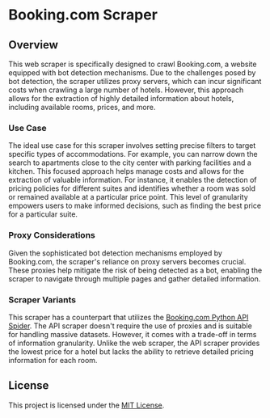 # Booking.com Scraper

## Overview

This web scraper is specifically designed to crawl Booking.com, a website equipped with bot detection mechanisms. Due to the challenges posed by bot detection, the scraper utilizes proxy servers, which can incur significant costs when crawling a large number of hotels. However, this approach allows for the extraction of highly detailed information about hotels, including available rooms, prices, and more.

### Use Case

The ideal use case for this scraper involves setting precise filters to target specific types of accommodations. For example, you can narrow down the search to apartments close to the city center with parking facilities and a kitchen. This focused approach helps manage costs and allows for the extraction of valuable information. For instance, it enables the detection of pricing policies for different suites and identifies whether a room was sold or remained available at a particular price point. This level of granularity empowers users to make informed decisions, such as finding the best price for a particular suite.

### Proxy Considerations

Given the sophisticated bot detection mechanisms employed by Booking.com, the scraper's reliance on proxy servers becomes crucial. These proxies help mitigate the risk of being detected as a bot, enabling the scraper to navigate through multiple pages and gather detailed information.

### Scraper Variants

This scraper has a counterpart that utilizes the [Booking.com Python API Spider](https://github.com/avkaz/Booking.com-python-api-spider). The API scraper doesn't require the use of proxies and is suitable for handling massive datasets. However, it comes with a trade-off in terms of information granularity. Unlike the web scraper, the API scraper provides the lowest price for a hotel but lacks the ability to retrieve detailed pricing information for each room.

## License

This project is licensed under the [MIT License](LICENSE).

